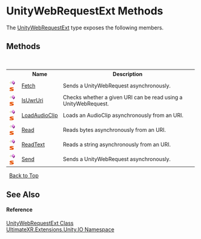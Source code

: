 # UnityWebRequestExt Methods
 

The <a href="T_UltimateXR_Extensions_Unity_IO_UnityWebRequestExt">UnityWebRequestExt</a> type exposes the following members.


## Methods
&nbsp;<table><tr><th></th><th>Name</th><th>Description</th></tr><tr><td>![Public method](media/pubmethod.gif "Public method")![Static member](media/static.gif "Static member")</td><td><a href="M_UltimateXR_Extensions_Unity_IO_UnityWebRequestExt_Fetch">Fetch</a></td><td>
Sends a UnityWebRequest asynchronously.</td></tr><tr><td>![Public method](media/pubmethod.gif "Public method")![Static member](media/static.gif "Static member")</td><td><a href="M_UltimateXR_Extensions_Unity_IO_UnityWebRequestExt_IsUwrUri">IsUwrUri</a></td><td>
Checks whether a given URI can be read using a UnityWebRequest.</td></tr><tr><td>![Public method](media/pubmethod.gif "Public method")![Static member](media/static.gif "Static member")</td><td><a href="M_UltimateXR_Extensions_Unity_IO_UnityWebRequestExt_LoadAudioClip">LoadAudioClip</a></td><td>
Loads an AudioClip asynchronously from an URI.</td></tr><tr><td>![Public method](media/pubmethod.gif "Public method")![Static member](media/static.gif "Static member")</td><td><a href="M_UltimateXR_Extensions_Unity_IO_UnityWebRequestExt_Read">Read</a></td><td>
Reads bytes asynchronously from an URI.</td></tr><tr><td>![Public method](media/pubmethod.gif "Public method")![Static member](media/static.gif "Static member")</td><td><a href="M_UltimateXR_Extensions_Unity_IO_UnityWebRequestExt_ReadText">ReadText</a></td><td>
Reads a string asynchronously from an URI.</td></tr><tr><td>![Public method](media/pubmethod.gif "Public method")![Static member](media/static.gif "Static member")</td><td><a href="M_UltimateXR_Extensions_Unity_IO_UnityWebRequestExt_Send">Send</a></td><td>
Sends a UnityWebRequest asynchronously.</td></tr></table>&nbsp;
<a href="#unitywebrequestext-methods">Back to Top</a>

## See Also


#### Reference
<a href="T_UltimateXR_Extensions_Unity_IO_UnityWebRequestExt">UnityWebRequestExt Class</a><br /><a href="N_UltimateXR_Extensions_Unity_IO">UltimateXR.Extensions.Unity.IO Namespace</a><br />